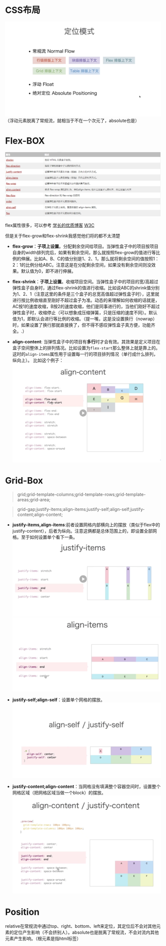 # CSS布局

![定位模式](img/定位模式.png)
（浮动元素脱离了常规流，就相当于不在一个次元了，absolute也是）

# Flex-BOX

![flex](./img/flex.png)

flex属性很多，可以参考
[学长的优质博客](http://www.ruanyifeng.com/blog/2015/07/flex-grammar.html)
[W3C](https://www.w3cschool.cn/css3/2h6g5xoy.html)

但是关于flex-grow和flex-shrink我感觉他们将的都不太清楚

- **flex-grow**：**子项上设置**。分配剩余空间给项目。当弹性盒子中的项目按项目自身的width排列完后，如果有剩余空间，那么就按照flex-grow的值进行等比例的伸展。比如A、B、C的值分别是1、2、1，那么就将剩余空间的值按照1：2：1的比例分给ABC。注意这是在分配剩余空间，如果没有剩余空间则没效果。默认值为0，即不进行伸展。

- **flex-shrink**：**子项上设置**。收缩项目空间。当弹性盒子中的项目的宽/高超过弹性盒子自身时，通过flex-shrink的值进行收缩。比如说ABC的shrink值分别为1、2、1（注意这里的条件是三个盒子的总宽高值超过弹性盒子时），这里就进行按比例收缩直至刚好不超过盒子为准。动态的来理解如何收缩的话就是，AC按1的速度收缩，B按2的速度收缩，他们是同事进行的，当他们刚好不超过弹性盒子时，收缩停止（可以想象成压缩弹簧，只是压缩的速度不同）。默认值为1，即默认会进行等比例的收缩。（提一嘴，这是没设置换行（nowrap）时，如果设置了换行那就直接换了，但不得不感叹弹性盒子真方便，功能齐全。.）

- **align-content**: 当弹性盒子中的项目有**多行**时才会有效。其效果是定义项目在盒子空间整体上的排列情况。比如设置为`flex-start`那么整体上就是靠上的。这时的`align-items`属性用于设置每一行的项目排列情况（单行成什么排列，纵向上）。
比如这个例子：![align-content](img/align-content.png)

# Grid-Box

>grid;grid-template-columns;grid-template-rows;grid-template-areas;grid-area;

>grid-gap;justify-items;align-items;justify-self;align-self;justify-content;align-content;

- **justify-items,align-items**:前者设置网格内部横向上的摆放（类似于flex中的justify-content），后者为纵向。注意这俩都是总体范围上的，即设置全部网格。至于如何设置单个看下一条。
![justify-items](img/justify-items.png)
![align-items](img/align-items.png)

- **justify-self;align-self**：设置单个网格的摆放。
![align.justify-self](img/align.justify-self.png)

- **justify-content;align-content**：当网格没有填满整个容器空间时，设置整个网格区域（把网格区域当做一个block）的摆放。
![justify.align-content](img/justify.align-content.png)


# Position

relative在常规流中通过top、right、bottom、left来定位，其定位后不会对其他元素的定位产生影响（不会挤别人）。absolute也是脱离了常规流，不会对流内其他元素产生影响。（根元素是指html标签）